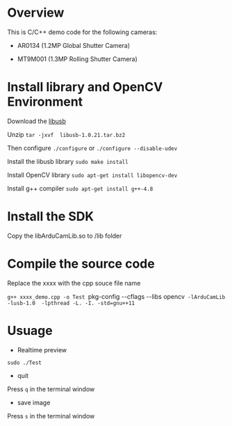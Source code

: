 # Overview

This is C/C++ demo code for the following cameras:


- AR0134 (1.2MP Global Shutter Camera)

- MT9M001 (1.3MP Rolling Shutter Camera)

# Install library and OpenCV Environment

Download the [libusb](https://sourceforge.net/projects/libusb/files/libusb-1.0/) 

Unzip `tar -jxvf  libusb-1.0.21.tar.bz2`

Then configure `./configure` or `./configure --disable-udev`

Install the libusb library `sudo make install` 

Install OpenCV library `sudo apt-get install libopencv-dev`

Install g++ compiler `sudo apt-get install g++-4.8`

# Install the SDK
Copy the libArduCamLib.so to /lib folder 

# Compile the source code
Replace the xxxx with the cpp souce file name

`g++ xxxx_demo.cpp -o Test `pkg-config --cflags --libs opencv` -lArduCamLib -lusb-1.0  -lpthread -L. -I. -std=gnu++11`


# Usuage

- Realtime preview

``` sudo ./Test ```

- quit

Press `q` in the terminal window

- save image

Press `s` in the terminal window


